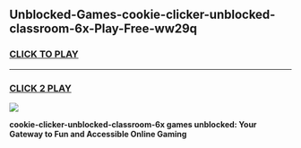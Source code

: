 
## Unblocked-Games-cookie-clicker-unblocked-classroom-6x-Play-Free-ww29q
<h3>
<a href="https://premium76.site?title=cookie-clicker-unblocked-classroom-6x&ref=19M">CLICK TO PLAY</a></h3>
<hr>

<h3>
<a href="https://premium76.site?title=cookie-clicker-unblocked-classroom-6x&ref=19M">CLICK 2 PLAY</a>
  
</h3>

<a href="https://premium76.site?title=cookie-clicker-unblocked-classroom-6x&ref=19M"><img src="https://clearcache.store/games.png"></a>


**cookie-clicker-unblocked-classroom-6x games unblocked: Your Gateway to Fun and Accessible Online Gaming**
